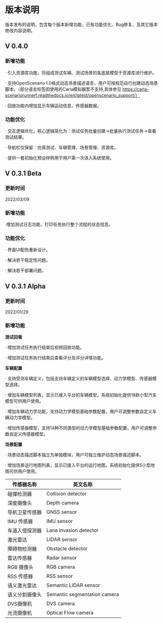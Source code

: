 # 版本说明

版本发布的说明，包含每个版本新增功能、已有功能优化、Bug修复、及其它版本修改内容说明。

## V 0.4.0 

### 新增功能

· 引入资源库功能，将组成测试车辆、测试场景的各底层模型于资源库进行维护。

· 支持OpenScenario 1.0格式动态场景描述语言，用户可按规范自行创建动态场景脚本。（部分语言标签因使用的Carla模拟器暂不支持,具体参见 https://carla-scenariorunnerf.readthedocs.io/en/latest/openscenario_support/）

· 回放功能内增加显示车辆运动信息，传感器数据。

### 功能优化

· 交互逻辑优化，核心逻辑简化为：测试任务批量创建→批量执行测试任务→查看测试结果。

· 导航栏仅保留：仿真测试、车辆管理、场景管理、资源库。

· 提供一套初始化预设样例用于用户第一次进入系统使用。

## V 0.3.1 Beta

### 更新时间

2022/03/09

### 新增功能

·增加测试日志功能，打印任务执行整个流程的状态信息。

### 功能优化

· 界面UI配色重新设计。

· 解决若干稳定性问题。

· 解决若干部署问题。

## V 0.3.1 Alpha

### 更新时间

2022/01/29

### 新增功能

**测试回看**

· 增加测试任务执行结束后视频回放功能。

· 增加测试任务执行结束后查看评分及评分详情功能。

**车辆配置**

· 支持受测车辆定义，包括支持车辆定义的车辆模型选择、动力学模型、传感器模型选择。

· 增加车辆模型列表，显示已接入平台的车辆模型，系统初始化提供18款小型汽车模型可供用户使用。

· 增加车辆动力学功能，支持动力学模型基础参数配置，用户可调整参数自定义车辆动力学模型。

· 增加传感器模型，支持14种不同类型的动力学模型基础参数配置，用户可调整参数自定义传感器模型。

**场景配置**

· 场景动态描述脚本独立为单独模块，用户可独立维护动态场景描述脚本。

· 增加场景运行地图列表，显示已接入平台的运行地图，系统初始化提供5小型地图可供用户使用。

| 传感器名称     | 英文名称                      |
| -------------- | ----------------------------- |
| 碰撞检测器     | Collision detector            |
| 深度摄像头     | Depth camera                  |
| 导航卫星传感器 | GNSS sensor                   |
| IMU 传感器     | IMU sensor                    |
| 车道入侵探测器 | Lane invasion  detector       |
| 激光雷达       | LIDAR sensor                  |
| 障碍物检测器   | Obstacle detector             |
| 雷达传感器     | Radar sensor                  |
| RGB 摄像头     | RGB camera                    |
| RSS 传感器     | RSS sensor                    |
| 语义激光雷达   | Semantic LIDAR sensor         |
| 语义分割摄像头 | Semantic segmentation  camera |
| DVS摄像机      | DVS camera                    |
| 光流摄像机     | Optical Flow camera           |

